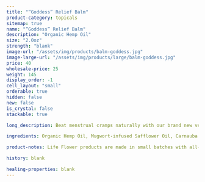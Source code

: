 ```yaml
---
title: "“Goddess” Relief Balm"
product-category: topicals
sitemap: true
name: "“Goddess” Relief Balm"
description: "Organic Hemp Oil"
size: "2.0oz"
strength: "blank"
image-url: "/assets/img/products/balm-goddess.jpg"
image-large-url: "/assets/img/products/large/balm-goddess.jpg"
price: 40
wholesale-price: 25
weight: 145
display_order: -1
cell_layout: "small"
orderable: true
hidden: false
new: false
is_crystal: false
stackable: true

long_description: Beat menstrual cramps naturally with our brand new vegan, hemp-infused Goddess balm, handcrafted with organic herbs and therapeutic grade essential oils that specifically support the feminine cycle and body. Long gone are the days of synthetic pain killers, all the ingredients in this healing balm are sourced consciously from the earth with deep love and gratitude. Infused with organic mugwort and a cleansed and charged Rose Quartz to promote feelings of unconditional self-love, inner peace and clarity when you need it the most.

ingredients: Organic Hemp Oil, Mugwort-infused Safflower Oil, Carnauba Wax, Fennel Oil, Elderberry Extract, Raspberry Leaf Extract, Arnica Oil, Geranium + Lavender + Clary Sage Essential Oils, Vitamin E, Ginger, Cleansed & Charged Rose Quartz.

product-notes: Life Flower products are made in small batches with all-natural and boutique ingredients. Orders are processed and shipped in 7-10 days.

history: blank

healing-properties: blank
---
```

